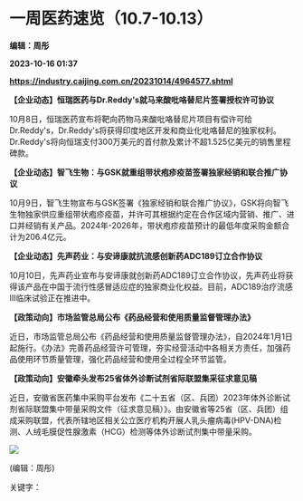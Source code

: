 # 一周医药速览（10.7-10.13）
**编辑：周彤**

**2023-10-16 01:37**

**https://industry.caijing.com.cn/20231014/4964577.shtml**

**【企业动态】恒瑞医药与Dr.Reddy's就马来酸吡咯替尼片签署授权许可协议**

10月8日，恒瑞医药宣布将靶向药物马来酸吡咯替尼片项目有偿许可给Dr.Reddy's，Dr.Reddy's将获得印度地区开发和商业化吡咯替尼的独家权利。Dr.Reddy's将向恒瑞支付300万美元的首付款及累计不超1.525亿美元的销售里程碑款。

**【企业动态】智飞生物：与GSK就重组带状疱疹疫苗签署独家经销和联合推广协议**

10月9日，智飞生物宣布与GSK签署《独家经销和联合推广协议》，GSK将向智飞生物独家供应重组带状疱疹疫苗，并许可其根据约定在合作区域内营销、推广、进口并经销有关产品。2024年-2026年，带状疱疹疫苗预计的最低年度采购金额合计为206.4亿元。

**【企业动态】先声药业：与安谛康就抗流感创新药ADC189订立合作协议**

10月10日，先声药业宣布与安谛康就创新药ADC189订立合作协议，先声药业将获得该产品在中国于流行性感冒适应症的独家商业化权益。目前，ADC189治疗流感III临床试验正在推进中。

**【政策动向】市场监管总局公布《药品经营和使用质量监督管理办法》**

近日，市场监管总局公布《药品经营和使用质量监督管理办法》，自2024年1月1日起施行。《办法》完善药品经营许可管理，夯实经营活动中各相关方责任，加强药品使用环节质量管理，强化药品经营和使用全过程全环节监管。

**【政策动向】安徽牵头发布25省体外诊断试剂省际联盟集采征求意见稿**

近日，安徽省医药集中采购平台发布《二十五省（区、兵团）2023年体外诊断试剂省际联盟集中带量采购文件（征求意见稿）》。由安徽省等25省（区、兵团）组成采购联盟，代表所辖地区相关公立医疗机构开展人乳头瘤病毒(HPV-DNA)检测、人绒毛膜促性腺激素（HCG）检测等体外诊断试剂集中带量采购。

![](https://tx1.cdn.caijing.com.cn/2014-03-27/114048455.jpg)

(编辑：周彤)

关键字：